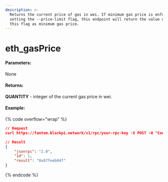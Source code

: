 ```yaml
---
description: >-
  Returns the current price of gas in wei. If minimum gas price is enforced by
  setting the --price-limit flag, this endpoint will return the value defined by
  this flag as minimum gas price.
---
```


# eth\_gasPrice

#### **Parameters:**

None

#### **Returns:**

**QUANTITY** - integer of the current gas price in wei.

#### Example:

{% code overflow="wrap" %}
```json
// Request
curl https://fantom.blockpi.network/v1/rpc/your-rpc-key -X POST -H "Content-Type: application/json" --data '{"jsonrpc":"2.0","method":"eth_gasPrice","params":[],"id":1}'

// Result
{
    "jsonrpc": "2.0",
    "id": 1,
    "result": "0x87feeb04f"
}
```
{% endcode %}
